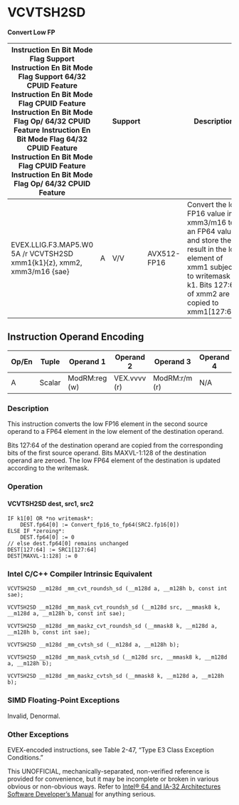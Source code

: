 # VCVTSH2SD

**Convert Low FP**

| Instruction En Bit Mode Flag Support Instruction En Bit Mode Flag Support 64/32 CPUID Feature Instruction En Bit Mode Flag CPUID Feature Instruction En Bit Mode Flag Op/ 64/32 CPUID Feature Instruction En Bit Mode Flag 64/32 CPUID Feature Instruction En Bit Mode Flag CPUID Feature Instruction En Bit Mode Flag Op/ 64/32 CPUID Feature |     | Support |             | Description                                                                                                                                                                      |
| ---------------------------------------------------------------------------------------------------------------------------------------------------------------------------------------------------------------------------------------------------------------------------------------------------------------------------------------------- | --- | ------- | ----------- | -------------------------------------------------------------------------------------------------------------------------------------------------------------------------------- |
| EVEX.LLIG.F3.MAP5.W0 5A /r VCVTSH2SD xmm1{k1}{z}, xmm2, xmm3/m16 {sae}                                                                                                                                                                                                                                                                         | A   | V/V     | AVX512-FP16 | Convert the low FP16 value in xmm3/m16 to an FP64 value and store the result in the low element of xmm1 subject to writemask k1. Bits 127:64 of xmm2 are copied to xmm1[127:64]. |

## Instruction Operand Encoding

| Op/En | Tuple  | Operand 1     | Operand 2    | Operand 3     | Operand 4 |
| ----- | ------ | ------------- | ------------ | ------------- | --------- |
| A     | Scalar | ModRM:reg (w) | VEX.vvvv (r) | ModRM:r/m (r) | N/A       |

### Description

This instruction converts the low FP16 element in the second source operand to a FP64 element in the low element of the destination operand.

Bits 127:64 of the destination operand are copied from the corresponding bits of the first source operand. Bits MAXVL-1:128 of the destination operand are zeroed. The low FP64 element of the destination is updated according to the writemask.

### Operation

#### VCVTSH2SD dest, src1, src2

```
IF k1[0] OR *no writemask*:
    DEST.fp64[0] := Convert_fp16_to_fp64(SRC2.fp16[0])
ELSE IF *zeroing*:
    DEST.fp64[0] := 0
// else dest.fp64[0] remains unchanged
DEST[127:64] := SRC1[127:64]
DEST[MAXVL-1:128] := 0

```

### Intel C/C++ Compiler Intrinsic Equivalent

```
VCVTSH2SD __m128d _mm_cvt_roundsh_sd (__m128d a, __m128h b, const int sae);

```

```
VCVTSH2SD __m128d _mm_mask_cvt_roundsh_sd (__m128d src, __mmask8 k, __m128d a, __m128h b, const int sae);

```

```
VCVTSH2SD __m128d _mm_maskz_cvt_roundsh_sd (__mmask8 k, __m128d a, __m128h b, const int sae);

```

```
VCVTSH2SD __m128d _mm_cvtsh_sd (__m128d a, __m128h b);

```

```
VCVTSH2SD __m128d _mm_mask_cvtsh_sd (__m128d src, __mmask8 k, __m128d a, __m128h b);

```

```
VCVTSH2SD __m128d _mm_maskz_cvtsh_sd (__mmask8 k, __m128d a, __m128h b);

```

### SIMD Floating-Point Exceptions

Invalid, Denormal.

### Other Exceptions

EVEX-encoded instructions, see Table 2-47, “Type E3 Class Exception Conditions.”

This UNOFFICIAL, mechanically-separated, non-verified reference is provided for convenience, but it may be
incomplete or broken in various obvious or non-obvious
ways. Refer to [Intel® 64 and IA-32 Architectures Software Developer’s Manual](https://software.intel.com/en-us/download/intel-64-and-ia-32-architectures-sdm-combined-volumes-1-2a-2b-2c-2d-3a-3b-3c-3d-and-4) for anything serious.
